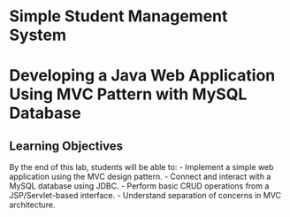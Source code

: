 # Simple Student Management System

# Developing a Java Web Application Using MVC Pattern with MySQL Database

## Learning Objectives
By the end of this lab, students will be able to:
    - Implement a simple web application using the MVC design pattern.
    - Connect and interact with a MySQL database using JDBC.
    - Perform basic CRUD operations from a JSP/Servlet-based interface.
    - Understand separation of concerns in MVC architecture.
